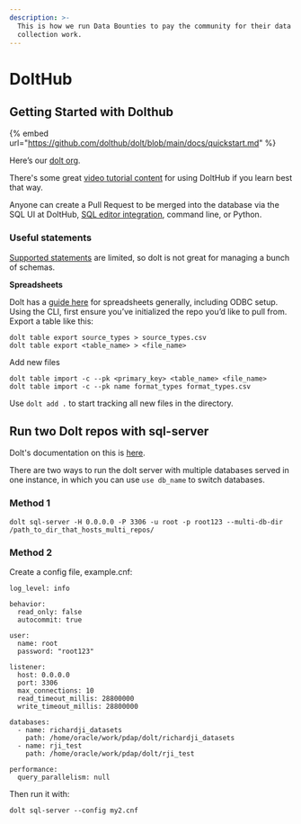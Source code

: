 ```yaml
---
description: >-
  This is how we run Data Bounties to pay the community for their data
  collection work.
---
```


# DoltHub

## Getting Started with Dolthub

{% embed url="https://github.com/dolthub/dolt/blob/main/docs/quickstart.md" %}

Here’s our [dolt org](https://www.dolthub.com/organizations/pdap).

There's some great [video tutorial content](https://www.youtube.com/playlist?list=PL0F4rChlR1GiXabNeh6H0kwIStyPFSZLS) for using DoltHub if you learn best that way.

Anyone can create a Pull Request to be merged into the database via the SQL UI at DoltHub, [SQL editor integration](https://github.com/dolthub/docs/blob/gitbook-dev/content/integrations/sql-editors.md), command line, or Python.

### Useful statements

[Supported statements](https://docs.dolthub.com/interfaces/sql/sql-support/supported-statements) are limited, so dolt is not great for managing a bunch of schemas.

**Spreadsheets**

Dolt has a [guide here](https://docs.dolthub.com/integrations/spreadsheets) for spreadsheets generally, including ODBC setup. Using the CLI, first ensure you’ve initialized the repo you’d like to pull from. Export a table like this:

```
dolt table export source_types > source_types.csv
dolt table export <table_name> > <file_name>
```

Add new files

```
dolt table import -c --pk <primary_key> <table_name> <file_name>
dolt table import -c --pk name format_types format_types.csv
```

Use `dolt add .` to start tracking all new files in the directory.

## Run two Dolt repos with sql-server

Dolt's documentation on this is [here](https://docs.dolthub.com/interfaces/cli#dolt-sql-server).

There are two ways to run the dolt server with multiple databases served in one instance, in which you can use `use db_name` to switch databases.

### Method 1

```
dolt sql-server -H 0.0.0.0 -P 3306 -u root -p root123 --multi-db-dir /path_to_dir_that_hosts_multi_repos/
```

### Method 2

Create a config file, example.cnf:

```
log_level: info

behavior:
  read_only: false
  autocommit: true

user:
  name: root
  password: "root123"

listener:
  host: 0.0.0.0
  port: 3306
  max_connections: 10
  read_timeout_millis: 28800000
  write_timeout_millis: 28800000
  
databases: 
  - name: richardji_datasets
    path: /home/oracle/work/pdap/dolt/richardji_datasets
  - name: rji_test
    path: /home/oracle/work/pdap/dolt/rji_test

performance:
  query_parallelism: null
```

Then run it with:

```
dolt sql-server --config my2.cnf
```
